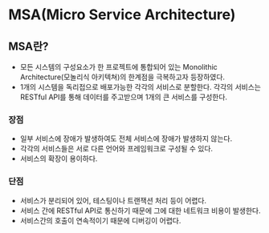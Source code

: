 # MSA(Micro Service Architecture)

## MSA란?
- 모든 시스템의 구성요소가 한 프로젝트에 통합되어 있는 Monolithic Architecture(모놀리식 아키텍쳐)의 한계점을 극복하고자 등장하였다.
- 1개의 시스템을 독리접으로 배포가능한 각각의 서비스로 분할한다. 각각의 서비스는 RESTful API를 통해 데이터를 주고받으며 1개의 큰 서비스를 구성한다.

### 장점
- 일부 서비스에 장애가 발생하여도 전체 서비스에 장애가 발생하지 않는다.
- 각각의 서비스들은 서로 다른 언어와 프레임워크로 구성될 수 있다.
- 서비스의 확장이 용이하다.

### 단점
- 서비스가 분리되어 있어, 테스팅이나 트랜잭션 처리 등이 어렵다.
- 서비스 간에 RESTful API로 통신하기 때문에 그에 대한 네트워크 비용이 발생한다.
- 서비스간의 호출이 연속적이기 때문에 디버깅이 어렵다.
